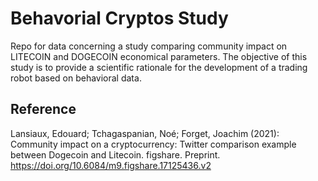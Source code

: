 # Behavorial Cryptos Study
Repo for data concerning a study comparing community impact on LITECOIN and DOGECOIN economical parameters. The objective of this study is to provide a scientific rationale for the development of a trading robot based on behavioral data.


## Reference
Lansiaux, Edouard; Tchagaspanian, Noé; Forget, Joachim (2021): Community impact on a cryptocurrency: Twitter comparison example between Dogecoin and Litecoin. figshare. Preprint. https://doi.org/10.6084/m9.figshare.17125436.v2
